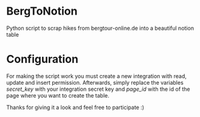 # BergToNotion
Python script to scrap hikes from bergtour-online.de into a beautiful notion table

# Configuration
For making the script work you must create a new integration with read, update and insert permission. Afterwards, simply replace the variables *secret_key* with your integration secret key and *page_id* with the id of the page where you want to create the table. 

Thanks for giving it a look and feel free to participate :) 
